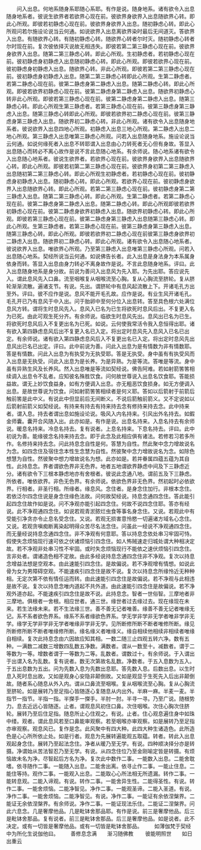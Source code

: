 <!-- { "loadSidebar": true } -->
　　问入出息。何地系随身系耶随心系耶。有作是说。随身地系。诸有欲令入出息随身地系者。彼说生欲界者若欲界心现在前。彼欲界身欲界入出息随欲界心转。即此心所观。即彼若初静虑心现在前。彼欲界身欲界入出息。随初静虑心转。即此心所观问若尔施设论说当云何通。如说欲界入出息离欲界染时最后无间道灭。答欲界入出息。有随欲界心转。有随初静虑心转。随欲界心转者尔时灭。随初静虑心转者尔时现在前。复次彼依择灭说故无相违失。即彼若第二第三静虑心现在前。彼欲界身欲界入出息。随第二第三静虑心转。即此心所观。生初静虑者。若初静虑心现在前。彼初静虑身初静虑入出息随初静虑心转。即此心所观。即彼若欲界心现在前。彼初静虑身初静虑入出息。随欲界心转。非此心所观。即彼若第二第三静虑心现在前。彼初静虑身初静虑入出息。随第二第三静虑心转即此心所观。生第二静虑者。若第二静虑心现在前。彼第二静虑身第二静虑入出息。随第二静虑心转。即此心所观。即彼若欲界初静虑心现在前。彼第二静虑身第二静虑入出息。随欲界初静虑心转非此心所观。即彼若第三静虑心现在前。彼第二静虑身第二静虑入出息。随第三静虑心转。即此心所观生第三静虑者。若第三静虑心现在前。彼第三静虑身第三静虑入出息。随第三静虑心转即此心所观。即彼若欲界初二静虑心现在前。彼第三静虑身第三静虑入出息。随欲界初二静虑心转。非此心所观。诸有欲令入出息随身地系者。彼说欲界入出息四地心所观。初静虑入出息三地心所观。第二静虑入出息二地心所观。第三静虑入出息唯第三静虑心所观。问若入出息随身地系。施设论说当云何通。如说何缘死者入出息不转耶谓入出息由心力转死者无心但有身故。答显入出息随心而转必不离心故作是说不言此息随心地系。有余师说。随心地系诸有欲令入出息随心地系者。彼说生欲界者。若欲界心现在前。彼欲界身欲界入出息随欲界心转。即此心所观。即彼若初第二第三静虑心现在前。彼欲界身初第二第三静虑入出息随初第二第三静虑心转。即此心所观生初静虑者。若初静虑心现在前。彼初静虑身初静虑入出息。随初静虑心转。即此心所观。若欲界心现在前。彼初静虑身欲界入出息随欲界心转。即此心所观。若第二第三静虑心现在前。彼初静虑身第二第三静虑入出息。随第二第三静虑心转。即此心所观。生第二静虑者。若第二静虑心现在前。彼第二静虑身第二静虑入出息。随第二静虑心转。即此心所观即彼若欲界初静虑心现在前。彼第二静虑身欲界初静虑入出息。随欲界初静虑心转。即此心所观。即彼若第三静虑心现在前。彼第二静虑身第三静虑入出息随第三静虑心转。即此心所观。生第三静虑者。若第三静虑心现在前。彼第三静虑身第三静虑入出息。随第三静虑心转。即此心所观。即彼若欲界初二静虑心现在前彼第三静虑身欲界初二静虑入出息。随欲界初二静虑心转。即此心所观。诸有欲令入出息随心地系者。彼说欲界入出息。唯欲界心所观。乃至第三静虑入出息唯第三静虑心所观。问若入出息随心地系。契经所说当云何通。如说佛告长者。此入出息是身法身为本系属身依身而转。答显入出息由身力转必不离身故作是说。不言此息随身地系。评曰。此入出息随身地系是身分故。前说为善问入出息风为先入耶。为先出耶。答应说先入。谓此息风先入口鼻。流至咽喉复从咽喉流至心胸。复从心胸流至脐轮。复从脐轮渐渐流散。遍诸支节。有说。先出。谓脐轮中有息风起流散上下。开诸毛孔方出至外。评曰。彼不应作是说。息风不能开毛孔故。应作是说。有业生风开诸毛孔。毛孔开已乃有息风于中入出。问于胎卵中至何分位入出息转。答至具色根六处满位息风方转。谓将生时息风先入。息风入已名为已生将欲死时息风后出。不复更入名为已死。由此可观生死分齐。有余师说。临欲生时息风先出。息风出已名为已生。将欲死时息风后入不复更出名为已死。如说。云何使我常活令我入息恒得出耶。诸有欲入第四静虑息风后出不复更入名已入定。将出定时息风先入息风入已名已出定。有余师说。诸有欲入第四静虑息风后入不复更出名已入定。将出定时息风先出息风出已名已出定。评曰。此中前说为善。问此入出息为是有情数为非有情数耶。答是有情数。问此入出息为有执受为无执受耶。答是无执受。身中虽有有执受风而入出息是无执受。问此入出息为是长养。为是异熟。为是等流。答唯是等流。身中虽有异熟生风及长养风。然入出息唯是等流如契经说。佛告阿难。若如射箭筈筈相续调入出息令不乱者。应知彼名殊胜饮食。问何故世尊说入出息名饮食耶。答能损益故。谓无上妙饮食益身。如有方便调入出息。亦无粗恶饮食损身。如无方便调入出息。是故世尊说为饮食。问如射箭筈筈相续者是何义耶。答如以后箭射于前箭后触前筈是此中义。有说此中但显前后无间断义。不说后箭触前箭义。又不定说如以后箭射前箭义如契经说。有持来有持去有持来持去念有修持来持去念。此中持来者。谓入息。持去者谓出息如施设论说。吸风入内名持来。引风出外名持去。如鍜金师囊。囊开合风随入出。此亦如是。有作是说。出息名持来。入息名持去有余师说。暖息名持来。冷息名持去。复有说者。上息名持来。下息名持去。评曰。此中初说为善。能缘彼念名持来持去念。即于此念及此相应俱有诸法。若修若习若多所作。名修持来持去念。问此持息念自性是何。答慧为自性。然此聚中念力增故说名为念。如四念住及宿住念本性生念慧为自性。然彼聚中念力增故说名为念。如除色想慧为自性。然彼聚中想力增故说名为想。此亦如是。若并眷属四蕴五蕴为其自性。此持息念。界者谓欲色界非无色界。地者五地谓欲界静虑中间及下三静虑近分。诸有欲令下三根本静虑地亦有舍根者。彼说此念通八地。谓前五及下三静虑。所依者。唯依欲界。非色无色界。有余师说。依欲色界非无色界。然初起时必依欲界。行相者。非圣行相。所缘者。缘息风。念住者。是身念住加行。非根本念住。若依泛尔四念住说是身念住缘色法故。问何故契经说。持息念通四念住。答此能引起四念住故作如是说。问不净观亦能引起四念住。何故不说四念住耶。答亦有经说。此不净观通四念住。如说若观青淤脓烂虫食等事名身念住。又说。若观此中有受能引净贪亦令止息名受念住。又说。若观无损害意怜愍一切遍诸方域名心念住。又说。若观贪嗔痴断离染起明得众苦尽名法念住。问虽此一经说不净观通四念住。而无量经说持息念通四念住。非不净观有何意耶。答以持息念依处串习牢固可恃。假使失念烦恼现行速可依之伏诸烦恼引四念住。如人怖贼速走归城处谓大种相决定故。若不净观非处串习性不牢固。或时失念烦恼现行不能依之速伏烦恼引四念住。言非处者。谓诸造色相不定故。由此多经说持息念通四念住非不净观。复次以持息念增益法想是空观本。由此速能引四念住。是故偏说。若不净观增有情想。如说此骨为女为男障碍空观。不能速疾引四念住是故不说。复次以持息念所缘怜近无种种相。无定次第不依有情任运而转。由此速能引四念住是故偏说。若不净观与此相违是故不说。复次以持息念唯内道起不共外道。由此速能引四念住是故偏说。若不净观外道亦起。不能速疾引四念住是故不说。此持息念。智者一世俗智。三摩地者非三摩地。俱根者一舍根。相应世者。通三世。缘世者过去缘过去。现在缘现在未来。若生法缘未来。若不生法缘三世。善不善无记者唯善。缘善不善无记者唯缘无记。系不系者欲色界系。缘系不系者缘欲色界系。学无学非学非无学者唯非学非无学。缘学无学非学非无学者唯缘非学非无学。见所断修所断不断者唯修所断。缘见所断修所断不断者唯缘修所断。缘名缘义者唯缘义。缘自相续他相续非相续者唯缘自相续。复次此持息念由六因故应知其相。一数二随三止四观五转六净。数有五种。一满数二减数三增数四乱数五净数。满数者。谓从一数至十。减数者。谓于二等数为一等。增数者谓于一等数为二等。乱数者。谓数过十。有余师说。于入谓出于出谓入名为乱数。复有说者。数无次第故名乱数。净数者。于五入息数为五入。于五出息数为五出。问为先数入息为先数出息耶。答先数入息。后数出息。以生时息入死时息出故。又如是观身心安隐非颠倒故。又如是观显于生死先入后出非颠倒故。随者系心随息从外入内。谓从口鼻流至咽喉。复从咽喉流至心胸。复从心胸流至脐轮。如是展转乃至足指心皆随逐心复随息从内出外。半麻一麻。半麦一麦。半指节一指节。半指一指。半搩手一搩手。半肘一肘。半寻一寻。乃至广说。随根势力。息去近远心皆随逐。止者。谓观息风初住口鼻。次住咽喉。次住心胸次住脐轮。展转乃至后住足指。随息所止心住观之。有说。止者。住心观息遍住身中如珠中缕。观者。谓此息风若至口鼻能审观察。若至咽喉亦审观察。如是展转乃至足指亦审观察。观息风已。复作是念。此风聚中有四大种。此四大种生诸造色。此所造色是心心所所依止处。如是行者。观息为先展转遍能观五取蕴。转者。转此入出息观起身念住。展转乃至起法念住。净者从暖乃至无学。有说。四种顺决择分亦是转摄。净谓始从苦法智忍乃至无学。有说。从四念住位乃至金刚喻定皆是转摄。有烦恼故未名为净。尽智起后方名为净。复次此中数作二事。一能数入出息。二能舍耽嗜。依寻随作二事。一能随入出息。二能舍出离。依寻止作二事。一能止住息。二能住等持。观作二事。一能观入出息。二能取心心所法相无所遗漏。转作二事。一能转息观。二能入谛观。有说。转作二事。一能舍异生性。二能得圣性。有说。转作二事。一能舍烦恼。二能净智见。净作二事。一能观圣谛。二能入圣道。有说。净作二事。一能舍烦恼。二能净智见。有说。净作二事。一能证有余依涅槃界。二能证无余依涅槃界。有余师说。净作二事。一能证现法乐住。二能证二涅槃界。问此六息念。几是奢摩他品。几是毗钵舍那品耶。有作是说。前三是奢摩他品。后三是毗钵舍那品。复有说者。前三是毗钵舍那品。后三是奢摩他品。如是说者。此不决定。或有一切皆是奢摩他品。或有一切皆是毗钵舍那品。
　　如薄伽梵于契经中为所化生说伽他曰。
　　善修息念满　　渐习随佛教
　　彼能明照世　　如日出重云
